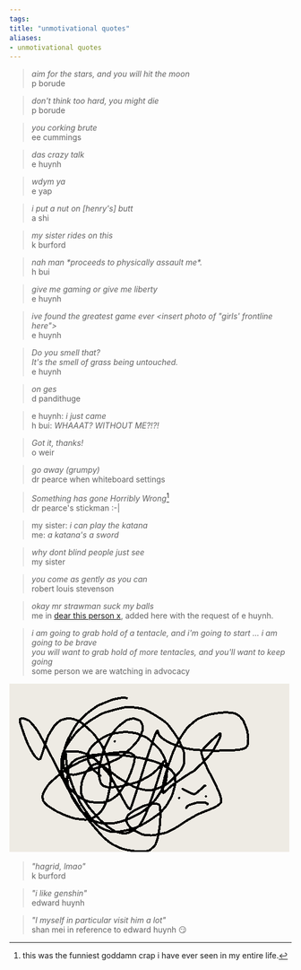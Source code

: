```yaml
---
tags: 
title: "unmotivational quotes"
aliases:
- unmotivational quotes
---
```


> *aim for the stars, and you will hit the moon*  
> p borude

> *don't think too hard, you might die*  
> p borude

> *you corking brute*  
> ee cummings

> *das crazy talk*  
> e huynh

> *wdym ya*  
> e yap

> *i put a nut on [henry's] butt*  
> a shi

> *my sister rides on this*  
> k burford

> *nah man \*proceeds to physically assault me\*.*  
> h bui

> *give me gaming or give me liberty*  
> e huynh

> *ive found the greatest game ever \<insert photo of "girls' frontline here"\>*  
> e huynh

> *Do you smell that?*  
> *It's the smell of grass being untouched.*  
> e huynh

> *on ges*  
> d pandithuge

> e huynh: *i just came*  
> h bui: *WHAAAT? WITHOUT ME?!?!*

> *Got it, thanks!*  
> o weir

> *go away (grumpy)*  
> dr pearce when whiteboard settings

> *Something has gone Horribly Wrong*[^1]  
> dr pearce's stickman :-|

> my sister: *i can play the katana*  
> me: *a katana's a sword*

> *why dont blind people just see*  
> my sister

> *you come as gently as you can*  
> robert louis stevenson

> *okay mr strawman suck my balls*  
> me in [dear this person x](dearX.md), added here with the request of e huynh.

> *i am going to grab hold of a tentacle, and i'm going to start ... i am going to be brave*  
> *you will want to grab hold of more tentacles, and you'll want to keep going*  
> some person we are watching in advocacy

![grodianKnot](assets/grodianKnot.png)

> *"hagrid, lmao"*  
> k burford

> *"i like genshin"*  
> edward huynh

> *"I myself in particular visit him a lot"*  
> shan mei in reference to edward huynh 😏

[^1]: this was the funniest goddamn crap i have ever seen in my entire life.